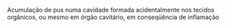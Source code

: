 Acumulação de pus numa cavidade formada acidentalmente nos tecidos orgânicos, ou mesmo em órgão cavitário, em conseqüência de inflamação